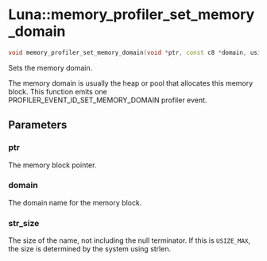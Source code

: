 # Luna::memory_profiler_set_memory_domain

```c++
void memory_profiler_set_memory_domain(void *ptr, const c8 *domain, usize str_size=USIZE_MAX)
```

Sets the memory domain. 

The memory domain is usually the heap or pool that allocates this memory block. This function emits one PROFILER_EVENT_ID_SET_MEMORY_DOMAIN profiler event. 

## Parameters
### ptr
The memory block pointer. 

### domain
The domain name for the memory block. 

### str_size
The size of the name, not including the null terminator. If this is `USIZE_MAX`, the size is determined by the system using strlen. 

